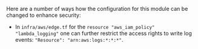 Here are a number of ways how the configuration for this module can be changed to enhance security:

- In `infra/aws/edge.tf` for the `resource "aws_iam_policy" "lambda_logging"` one can further restrict the access rights to write log events: `"Resource": "arn:aws:logs:*:*:*"`.
